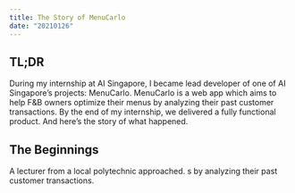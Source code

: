 ```yaml
---
title: The Story of MenuCarlo
date: "20210126"
---
```

## TL;DR

During my internship at AI Singapore, I became lead developer of one of AI Singapore’s projects: MenuCarlo. MenuCarlo is a web app which aims to help F&B owners optimize their menus by analyzing their past customer transactions. By the end of my internship, we delivered a fully functional product. And here’s the story of what happened.

## The Beginnings

A lecturer from a local polytechnic approached.
s by analyzing their past customer transactions.